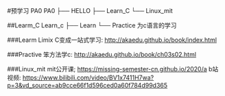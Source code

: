 #预学习 PA0
	PA0
	├── HELLO
	├── Learn_C
	└── Linux_mit

##Learm_C
	Learn_c
	├── Learn
	└── Practice
	为c语言的学习

###Learm
	Limix C变成一站式学习: http://akaedu.github.io/book/index.html

###Practive
	笨方法学c: http://akaedu.github.io/book/ch03s02.html

###Linux_mit
	mit公开课; https://missing-semester-cn.github.io/2020/a
	b站视频: https://www.bilibili.com/video/BV1x7411H7wa?p=3&vd_source=ab9cce66f1d596ced0a60f784d99d365
